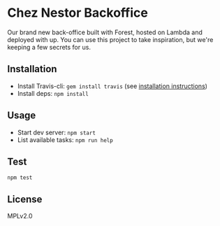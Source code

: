 # Chez Nestor Backoffice

Our brand new back-office built with Forest, hosted on Lambda and deployed with up.
You can use this project to take inspiration, but we're keeping a few secrets for us.

## Installation

- Install Travis-cli: `gem install travis` (see [installation instructions](https://github.com/travis-ci/travis.rb#installation))
- Install deps: `npm install`

## Usage

- Start dev server: `npm start`
- List available tasks: `npm run help`

## Test

`npm test`

## License

MPLv2.0
